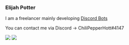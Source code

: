 ### Elijah Potter

I am a freelancer mainly developing [Discord Bots](https://www.fiverr.com/elijahpotter)

You can contact me via Discord -> ChiliPepperHott#4147

![](https://github.com/chilipepperhott/github-stats/blob/master/generated/overview.svg)
![](https://github.com/chilipepperhott/github-stats/blob/master/generated/languages.svg)
